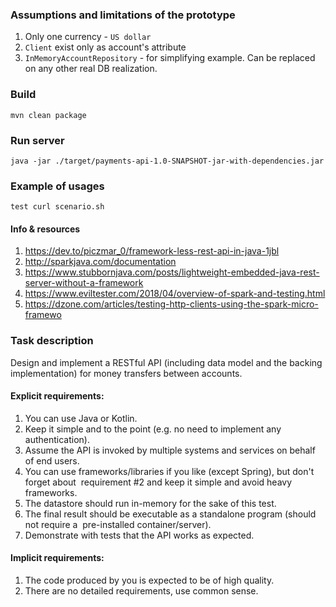 ### Assumptions and limitations of the prototype
1. Only one currency - `US dollar`
2. `Client` exist only as account's attribute
3. `InMemoryAccountRepository` - for simplifying example. Can be replaced on any other real DB realization.

### Build
`mvn clean package`

### Run server
`java -jar ./target/payments-api-1.0-SNAPSHOT-jar-with-dependencies.jar`

### Example of usages
`test curl scenario.sh`

#### Info & resources
1. https://dev.to/piczmar_0/framework-less-rest-api-in-java-1jbl
2. http://sparkjava.com/documentation
3. https://www.stubbornjava.com/posts/lightweight-embedded-java-rest-server-without-a-framework
4. https://www.eviltester.com/2018/04/overview-of-spark-and-testing.html
5. https://dzone.com/articles/testing-http-clients-using-the-spark-micro-framewo

### Task description
Design and implement a RESTful API (including data model and the backing implementation) for money transfers between accounts.    

#### Explicit requirements:    
1. You can use Java or Kotlin.  
2. Keep it simple and to the point (e.g. no need to implement any authentication).  
3. Assume the API is invoked by multiple systems and services on behalf of end users.  
4. You can use frameworks/libraries if you like (​except Spring​), but don't forget about  requirement #2 and keep it simple and avoid heavy frameworks.  
5. The datastore should run in-memory for the sake of this test.  
6. The final result should be executable as a standalone program (should not require a  pre-installed container/server).  
7. Demonstrate with tests that the API works as expected.    

#### Implicit requirements: 
1. The code produced by you is expected to be of high quality.  
2. There are no detailed requirements, use common sense. 
